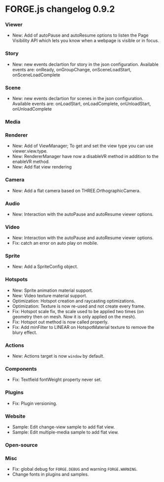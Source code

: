 # FORGE.js changelog 0.9.2

### Viewer

- New: Add of autoPause and autoResume options to listen the Page Visibility API which lets you know when a webpage is visible or in focus.

### Story

- New: new events declartion for story in the json configuration. Available events are: onReady, onGroupChange, onSceneLoadStart, onSceneLoadComplete

### Scene

- New: new events declartion for scenes in the json configuration. Available events are: onLoadStart, onLoadComplete, onUnloadStart, onUnloadComplete

### Media


### Renderer

- New: Add of ViewManager; To get and set the view type you can use viewer.view.type.
- New: RendererManager have now a disableVR method in addition to the enableVR method.
- New: Add flat view rendering

### Camera

- New: Add a flat camera based on THREE.OrthographicCamera.

### Audio

- New: Interaction with the autoPause and autoResume viewer options.

### Video

- New: Interaction with the autoPause and autoResume viewer options.
- Fix: catch an error on auto play on mobile.

### Sprite

- New: Add a SpriteConfig object.

### Hotspots

- New: Sprite animation material support.
- New: Video texture material support.
- Optimization: Hotspot creation and raycasting optimizations.
- Optimization: Texture is now re-used and not create every frame.
- Fix: Hotspot scale fix, the scale used to be applied two times (on geometry then on mesh. Now it is only applied on the mesh).
- Fix: Hotspot out method is now called properly.
- Fix: Add minFilter to LINEAR on HotspotMaterial texture to remove the blury effect.

### Actions

- New: Actions target is now `window` by default.

### Components

- Fix: Textfield fontWeight property never set.

### Plugins

- Fix: Plugin versioning.

### Website

- Sample: Edit change-view sample to add flat view.
- Sample: Edit multiple-media sample to add flat view.

### Open-source


### Misc

- Fix: global debug for `FORGE.DEBUG` and warning `FORGE.WARNING`.
- Change fonts in plugins and samples.
